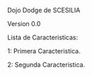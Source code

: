 Dojo Dodge de SCESILIA

Version 0.0

Lista de Caracteristicas:

1: Primera Caracteristica.

2: Segunda Caracteristica.